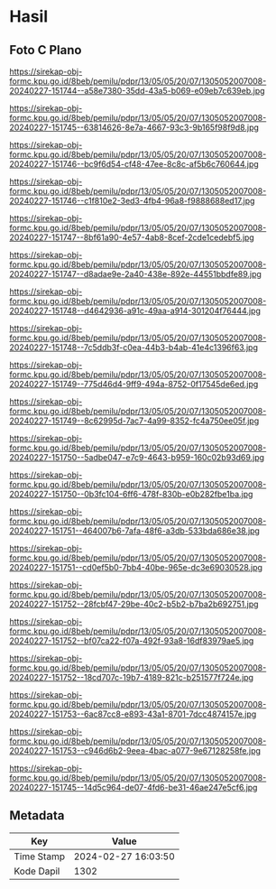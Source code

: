 # Hasil

## Foto C Plano

https://sirekap-obj-formc.kpu.go.id/8beb/pemilu/pdpr/13/05/05/20/07/1305052007008-20240227-151744--a58e7380-35dd-43a5-b069-e09eb7c639eb.jpg

https://sirekap-obj-formc.kpu.go.id/8beb/pemilu/pdpr/13/05/05/20/07/1305052007008-20240227-151745--63814626-8e7a-4667-93c3-9b165f98f9d8.jpg

https://sirekap-obj-formc.kpu.go.id/8beb/pemilu/pdpr/13/05/05/20/07/1305052007008-20240227-151746--bc9f6d54-cf48-47ee-8c8c-af5b6c760644.jpg

https://sirekap-obj-formc.kpu.go.id/8beb/pemilu/pdpr/13/05/05/20/07/1305052007008-20240227-151746--c1f810e2-3ed3-4fb4-96a8-f9888688ed17.jpg

https://sirekap-obj-formc.kpu.go.id/8beb/pemilu/pdpr/13/05/05/20/07/1305052007008-20240227-151747--8bf61a90-4e57-4ab8-8cef-2cde1cedebf5.jpg

https://sirekap-obj-formc.kpu.go.id/8beb/pemilu/pdpr/13/05/05/20/07/1305052007008-20240227-151747--d8adae9e-2a40-438e-892e-44551bbdfe89.jpg

https://sirekap-obj-formc.kpu.go.id/8beb/pemilu/pdpr/13/05/05/20/07/1305052007008-20240227-151748--d4642936-a91c-49aa-a914-301204f76444.jpg

https://sirekap-obj-formc.kpu.go.id/8beb/pemilu/pdpr/13/05/05/20/07/1305052007008-20240227-151748--7c5ddb3f-c0ea-44b3-b4ab-41e4c1396f63.jpg

https://sirekap-obj-formc.kpu.go.id/8beb/pemilu/pdpr/13/05/05/20/07/1305052007008-20240227-151749--775d46d4-9ff9-494a-8752-0f17545de6ed.jpg

https://sirekap-obj-formc.kpu.go.id/8beb/pemilu/pdpr/13/05/05/20/07/1305052007008-20240227-151749--8c62995d-7ac7-4a99-8352-fc4a750ee05f.jpg

https://sirekap-obj-formc.kpu.go.id/8beb/pemilu/pdpr/13/05/05/20/07/1305052007008-20240227-151750--5adbe047-e7c9-4643-b959-160c02b93d69.jpg

https://sirekap-obj-formc.kpu.go.id/8beb/pemilu/pdpr/13/05/05/20/07/1305052007008-20240227-151750--0b3fc104-6ff6-478f-830b-e0b282fbe1ba.jpg

https://sirekap-obj-formc.kpu.go.id/8beb/pemilu/pdpr/13/05/05/20/07/1305052007008-20240227-151751--464007b6-7afa-48f6-a3db-533bda686e38.jpg

https://sirekap-obj-formc.kpu.go.id/8beb/pemilu/pdpr/13/05/05/20/07/1305052007008-20240227-151751--cd0ef5b0-7bb4-40be-965e-dc3e69030528.jpg

https://sirekap-obj-formc.kpu.go.id/8beb/pemilu/pdpr/13/05/05/20/07/1305052007008-20240227-151752--28fcbf47-29be-40c2-b5b2-b7ba2b692751.jpg

https://sirekap-obj-formc.kpu.go.id/8beb/pemilu/pdpr/13/05/05/20/07/1305052007008-20240227-151752--bf07ca22-f07a-492f-93a8-16df83979ae5.jpg

https://sirekap-obj-formc.kpu.go.id/8beb/pemilu/pdpr/13/05/05/20/07/1305052007008-20240227-151752--18cd707c-19b7-4189-821c-b251577f724e.jpg

https://sirekap-obj-formc.kpu.go.id/8beb/pemilu/pdpr/13/05/05/20/07/1305052007008-20240227-151753--6ac87cc8-e893-43a1-8701-7dcc4874157e.jpg

https://sirekap-obj-formc.kpu.go.id/8beb/pemilu/pdpr/13/05/05/20/07/1305052007008-20240227-151753--c946d6b2-9eea-4bac-a077-9e67128258fe.jpg

https://sirekap-obj-formc.kpu.go.id/8beb/pemilu/pdpr/13/05/05/20/07/1305052007008-20240227-151745--14d5c964-de07-4fd6-be31-46ae247e5cf6.jpg


## Metadata

| Key        | Value               |
| ---------- | ------------------- |
| Time Stamp | 2024-02-27 16:03:50 |
| Kode Dapil | 1302                |



